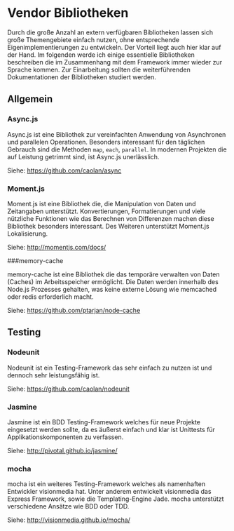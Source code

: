 # Vendor Bibliotheken

Durch die große Anzahl an extern verfügbaren Bibliotheken lassen sich
große Themengebiete einfach nutzen, ohne entsprechende Eigenimplementierungen
zu entwickeln. Der Vorteil liegt auch hier klar auf der Hand. Im folgenden
werde ich einige essentielle Bibliotheken beschreiben die im Zusammenhang
mit dem Framework immer wieder zur Sprache kommen. Zur Einarbeitung sollten
die weiterführenden Dokumentationen der Bibliotheken studiert werden.

## Allgemein

### Async.js

Async.js ist eine Bibliothek zur vereinfachten Anwendung von Asynchronen und
parallelen Operationen. Besonders interessant für den täglichen Gebrauch
sind die Methoden ``map``, ``each``, ``parallel``. In modernen Projekten
die auf Leistung getrimmt sind, ist Async.js unerlässlich.

Siehe: https://github.com/caolan/async

### Moment.js

Moment.js ist eine Bibliothek die, die Manipulation von Daten und Zeitangaben
unterstützt. Konvertierungen, Formatierungen und viele nützliche Funktionen wie
das Berechnen von Differenzen machen diese Bibliothek besonders interessant.
Des Weiteren unterstützt Moment.js Lokalisierung.

Siehe: http://momentjs.com/docs/

###memory-cache

memory-cache ist eine Bibliothek die das temporäre verwalten von Daten (Caches)
im Arbeitsspeicher ermöglicht. Die Daten werden innerhalb des Node.js Prozesses
gehalten, was keine externe Lösung wie memcached oder redis erforderlich macht.

Siehe: https://github.com/ptarjan/node-cache

## Testing

### Nodeunit

Nodeunit ist ein Testing-Framework das sehr einfach zu nutzen ist und dennoch
sehr leistungsfähig ist.

Siehe: https://github.com/caolan/nodeunit

### Jasmine

Jasmine ist ein BDD Testing-Framework welches für neue Projekte eingesetzt werden
sollte, da es äußerst einfach und klar ist Unittests für Applikationskomponenten
zu verfassen.

Siehe: http://pivotal.github.io/jasmine/

### mocha

mocha ist ein weiteres Testing-Framework welches als namenhaften Entwickler
visionmedia hat. Unter anderem entwickelt visionmedia das Express Framework,
sowie die Templating-Engine Jade. mocha unterstützt verschiedene Ansätze wie
BDD oder TDD.

Siehe: http://visionmedia.github.io/mocha/

